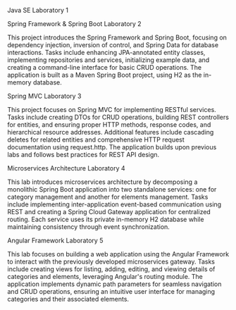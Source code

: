 Java SE Laboratory 1


Spring Framework & Spring Boot Laboratory 2

This project introduces the Spring Framework and Spring Boot, focusing on dependency injection, inversion of control, and Spring Data for database interactions. 
Tasks include enhancing JPA-annotated entity classes, implementing repositories and services, initializing example data, and creating a command-line interface for basic CRUD operations. 
The application is built as a Maven Spring Boot project, using H2 as the in-memory database.

Spring MVC Laboratory 3

This project focuses on Spring MVC for implementing RESTful services. 
Tasks include creating DTOs for CRUD operations, building REST controllers for entities, and ensuring proper HTTP methods, response codes, and hierarchical resource addresses. 
Additional features include cascading deletes for related entities and comprehensive HTTP request documentation using request.http. 
The application builds upon previous labs and follows best practices for REST API design.

Microservices Architecture Laboratory 4

This lab introduces microservices architecture by decomposing a monolithic Spring Boot application into two standalone services: one for category management and another for elements management. 
Tasks include implementing inter-application event-based communication using REST and creating a Spring Cloud Gateway application for centralized routing. 
Each service uses its private in-memory H2 database while maintaining consistency through event synchronization.

Angular Framework Laboratory 5

This lab focuses on building a web application using the Angular Framework to interact with the previously developed microservices gateway. 
Tasks include creating views for listing, adding, editing, and viewing details of categories and elements, leveraging Angular's routing module. 
The application implements dynamic path parameters for seamless navigation and CRUD operations, ensuring an intuitive user interface for managing categories and their associated elements.
